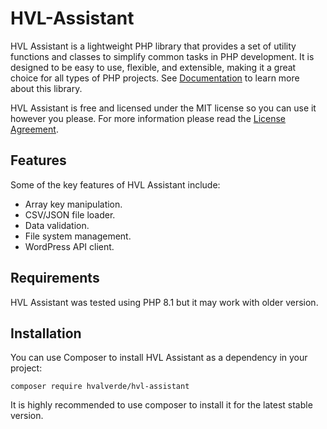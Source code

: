 # HVL-Assistant

HVL Assistant is a lightweight PHP library that provides a set of utility functions and classes to simplify common tasks in PHP development. It is designed to be easy to use, flexible, and extensible, making it a great choice for all types of PHP projects. See [Documentation](docs/README.md) to learn more about this library.

HVL Assistant is free and licensed under the MIT license so you can use it however you please. For more information please read the [License Agreement](LICENSE).

## Features

Some of the key features of HVL Assistant include:

- Array key manipulation.
- CSV/JSON file loader.
- Data validation.
- File system management.
- WordPress API client.

## Requirements

HVL Assistant was tested using PHP 8.1 but it may work with older version.

## Installation

You can use Composer to install HVL Assistant as a dependency in your project:

```
composer require hvalverde/hvl-assistant
```

It is highly recommended to use composer to install it for the latest stable version.